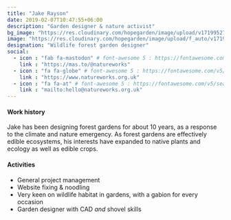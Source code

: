 ```yaml
---
title: "Jake Rayson"
date: 2019-02-07T10:47:55+06:00
description: "Garden designer & nature activist"
bg_image: "https://res.cloudinary.com/hopegarden/image/upload/v1719952740/title-poppy.webp"
image: "https://res.cloudinary.com/hopegarden/image/upload/f_auto/v1719874596/jake-askance.jpg"
designation: "Wildlife forest garden designer"
social:
  - icon : "fab fa-mastodon" # font-awesome 5 : https://fontawesome.com/v5/search
    link : "https://mas.to/@natureworks"
  - icon : "fa fa-globe" # font-awesome 5 : https://fontawesome.com/v5/search
    link : "https://www.natureworks.org.uk"
  - icon : "fa fa-at" # font-awesome 5 : https://fontawesome.com/v5/search
    link : "mailto:hello@natureworks.org.uk"
---
```


#### Work history
Jake has been designing forest gardens for about 10 years, as a response to the climate and nature emergency. As forest gardens are effectively edible ecosystems, his interests have expanded to native plants and ecology as well as edible crops.

#### Activities
* General project management
* Website fixing & noodling
* Very keen on wildlife habitat in gardens, with a gabion for every occasion
* Garden designer with CAD *and* shovel skills 
